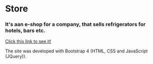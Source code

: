 # Store

<h3> It's aan e-shop for a company, that sells refrigerators for hotels, bars etc.</h3>

[Click this link to see it!]( https://marina51533.github.io/Vector/)

<p>The site was developed with Bootstrap 4 (HTML, CSS and JavaScript (JQuery)).</p>
